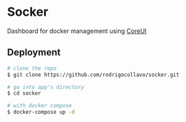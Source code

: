 
# Socker

Dashboard for docker management using [CoreUI](https://coreui.io)

## Deployment

``` bash
# clone the repo
$ git clone https://github.com/rodrigocollavo/socker.git

# go into app's directory
$ cd socker

# with docker compose
$ docker-compose up -d
```